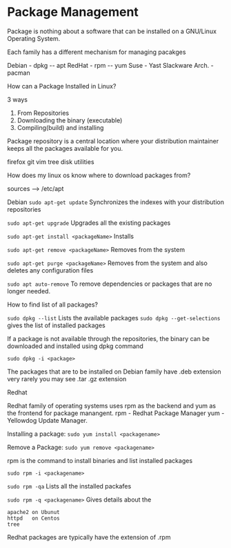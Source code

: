 # Package Management

Package is nothing about a software that can be installed on a GNU/Linux Operating System.

Each family has a different mechanism for managing pacakges 


Debian - dpkg -- apt
RedHat - rpm  -- yum
Suse   - Yast
Slackware 
Arch.   - pacman


How can a Package Installed in Linux?

3 ways

1. From Repositories
2. Downloading the binary (executable)
3. Compiling(build) and installing

Package repository is a  central location where your distribution maintainer keeps all the packages available for you.

firefox
git
vim
tree
disk utilities

How does my linux os know where to download packages from?

sources --> /etc/apt


Debian 
`sudo apt-get update`
 Synchronizes the indexes with your distribution repositories

`sudo apt-get upgrade`
Upgrades all the existing packages

`sudo apt-get install <packageName>`
    Installs <packageName> 

`sudo apt-get remove <packageName>`
    Removes <packageName> from the system

`sudo apt-get purge <packageName>`
    Removes <packageName> from the system and also deletes any configuration files

`sudo apt auto-remove`
  To remove dependencies or packages that are no longer needed.

How to find list of all packages?

`sudo dpkg --list`
Lists the available packages 
`sudo dpkg --get-selections`
gives the list of installed packages

If a package is not available through the repositories, the binary can be downloaded and installed using dpkg command

`sudo dpkg -i <package>`

The packages that are to be installed on Debian family have .deb extension
very rarely you may see .tar .gz extension


Redhat

Redhat family of operating systems uses rpm as the backend and yum as the frontend for package manangent.
rpm - Redhat Package Manager
yum - Yellowdog Update Manager.

Installing a package:
`sudo yum install <packagename>`



Remove a Package:
`sudo yum remove <packagename>`


rpm is the command to install binaries and list installed packages

`sudo rpm -i <packagename>`

`sudo rpm -qa`
Lists all the installed packafes

`sudo rpm -q <packagename>`
Gives details about the <packagename>
    

    apache2 on Ubunut
    httpd   on Centos
    tree 


Redhat packages are typically have the extension of .rpm





























